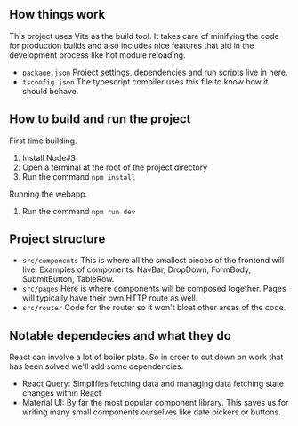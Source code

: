 ## How things work
This project uses Vite as the build tool. It takes care of minifying the code for production builds and 
also includes nice features that aid in the development process like hot module reloading.

- `package.json` Project settings, dependencies and run scripts live in here.
- `tsconfig.json` The typescript compiler uses this file to know how it should behave.

## How to build and run the project
First time building.
1. Install NodeJS
2. Open a terminal at the root of the project directory
3. Run the command `npm install`

Running the webapp.
1. Run the command `npm run dev`

## Project structure
- `src/components` This is where all the smallest pieces of the frontend will live. Examples of components: NavBar, DropDown, FormBody, SubmitButton, TableRow.
- `src/pages` Here is where components will be composed together. Pages will typically have their own HTTP route as well.
- `src/router` Code for the router so it won't bloat other areas of the code.

## Notable dependecies and what they do
React can involve a lot of boiler plate. So in order to cut down on
work that has been solved we'll add some dependencies. 
- React Query: Simplifies fetching data and managing data fetching state changes within React
- Material UI: By far the most popular component library. This saves us for writing many small components ourselves like date pickers or buttons.